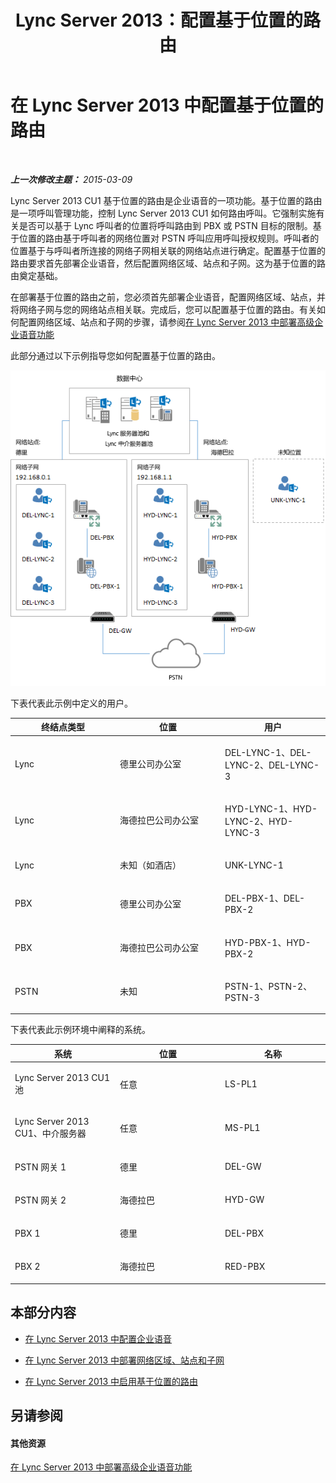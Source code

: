 ﻿---
title: Lync Server 2013：配置基于位置的路由
TOCTitle: 配置基于位置的路由
ms:assetid: 63cdc474-e80f-43b1-a237-9d9ed673300a
ms:mtpsurl: https://technet.microsoft.com/zh-cn/library/JJ994036(v=OCS.15)
ms:contentKeyID: 52061040
ms.date: 05/19/2016
mtps_version: v=OCS.15
ms.translationtype: HT
---

# 在 Lync Server 2013 中配置基于位置的路由

 

_**上一次修改主题：** 2015-03-09_

Lync Server 2013 CU1 基于位置的路由是企业语音的一项功能。基于位置的路由是一项呼叫管理功能，控制 Lync Server 2013 CU1 如何路由呼叫。它强制实施有关是否可以基于 Lync 呼叫者的位置将呼叫路由到 PBX 或 PSTN 目标的限制。基于位置的路由基于呼叫者的网络位置对 PSTN 呼叫应用呼叫授权规则。呼叫者的位置基于与呼叫者所连接的网络子网相关联的网络站点进行确定。配置基于位置的路由要求首先部署企业语音，然后配置网络区域、站点和子网。这为基于位置的路由奠定基础。

在部署基于位置的路由之前，您必须首先部署企业语音，配置网络区域、站点，并将网络子网与您的网络站点相关联。完成后，您可以配置基于位置的路由。有关如何配置网络区域、站点和子网的步骤，请参阅[在 Lync Server 2013 中部署高级企业语音功能](lync-server-2013-deploying-advanced-enterprise-voice-features.md)

此部分通过以下示例指导您如何配置基于位置的路由。

![企业语音基于位置的路由示例](images/JJ994036.b6ef5afc-36ac-406f-8ec2-a87532b20612(OCS.15).png "企业语音基于位置的路由示例")

  
下表代表此示例中定义的用户。


<table>
<colgroup>
<col style="width: 33%" />
<col style="width: 33%" />
<col style="width: 33%" />
</colgroup>
<thead>
<tr class="header">
<th>终结点类型</th>
<th>位置</th>
<th>用户</th>
</tr>
</thead>
<tbody>
<tr class="odd">
<td><p>Lync</p></td>
<td><p>德里公司办公室</p></td>
<td><p>DEL-LYNC-1、DEL-LYNC-2、DEL-LYNC-3</p></td>
</tr>
<tr class="even">
<td><p>Lync</p></td>
<td><p>海德拉巴公司办公室</p></td>
<td><p>HYD-LYNC-1、HYD-LYNC-2、HYD-LYNC-3</p></td>
</tr>
<tr class="odd">
<td><p>Lync</p></td>
<td><p>未知（如酒店）</p></td>
<td><p>UNK-LYNC-1</p></td>
</tr>
<tr class="even">
<td><p>PBX</p></td>
<td><p>德里公司办公室</p></td>
<td><p>DEL-PBX-1、DEL-PBX-2</p></td>
</tr>
<tr class="odd">
<td><p>PBX</p></td>
<td><p>海德拉巴公司办公室</p></td>
<td><p>HYD-PBX-1、HYD-PBX-2</p></td>
</tr>
<tr class="even">
<td><p>PSTN</p></td>
<td><p>未知</p></td>
<td><p>PSTN-1、PSTN-2、PSTN-3</p></td>
</tr>
</tbody>
</table>

  

下表代表此示例环境中阐释的系统。


<table>
<colgroup>
<col style="width: 33%" />
<col style="width: 33%" />
<col style="width: 33%" />
</colgroup>
<thead>
<tr class="header">
<th>系统</th>
<th>位置</th>
<th>名称</th>
</tr>
</thead>
<tbody>
<tr class="odd">
<td><p>Lync Server 2013 CU1 池</p></td>
<td><p>任意</p></td>
<td><p>LS-PL1</p></td>
</tr>
<tr class="even">
<td><p>Lync Server 2013 CU1、中介服务器</p></td>
<td><p>任意</p></td>
<td><p>MS-PL1</p></td>
</tr>
<tr class="odd">
<td><p>PSTN 网关 1</p></td>
<td><p>德里</p></td>
<td><p>DEL-GW</p></td>
</tr>
<tr class="even">
<td><p>PSTN 网关 2</p></td>
<td><p>海德拉巴</p></td>
<td><p>HYD-GW</p></td>
</tr>
<tr class="odd">
<td><p>PBX 1</p></td>
<td><p>德里</p></td>
<td><p>DEL-PBX</p></td>
</tr>
<tr class="even">
<td><p>PBX 2</p></td>
<td><p>海德拉巴</p></td>
<td><p>RED-PBX</p></td>
</tr>
</tbody>
</table>


## 本部分内容

  - [在 Lync Server 2013 中配置企业语音](lync-server-2013-configuring-enterprise-voice.md)

  - [在 Lync Server 2013 中部署网络区域、站点和子网](lync-server-2013-deploying-network-regions-sites-and-subnets.md)

  - [在 Lync Server 2013 中启用基于位置的路由](lync-server-2013-enabling-location-based-routing.md)

## 另请参阅

#### 其他资源

[在 Lync Server 2013 中部署高级企业语音功能](lync-server-2013-deploying-advanced-enterprise-voice-features.md)

